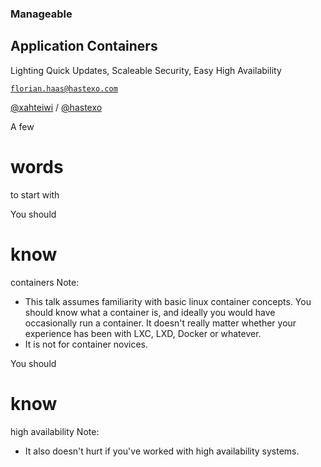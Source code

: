 ### Manageable
## Application Containers
Lighting Quick Updates, Scaleable Security, Easy High Availability

[`florian.haas@hastexo.com`](mailto:florian.haas@hastexo.com)

[@xahteiwi](https://twitter.com/xahteiwi) / [@hastexo](https://twitter.com/hastexo)


A few
# words
to start with


You should
# know
containers
Note:
- This talk assumes familiarity with basic linux container
  concepts. You should know what a container is, and ideally you would
  have occasionally run a container. It doesn't really matter whether
  your experience has been with LXC, LXD, Docker or whatever.
- It is not for container novices.


You should
# know
high availability
Note:
- It also doesn't hurt if you've worked with high availability systems.
